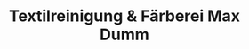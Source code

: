 ---
title: "Textilreinigung & Färberei Max Dumm"
url: /bad-aibling/textilreinigung-und-faerberei-max-dumm/
shop: Wäscherei
---